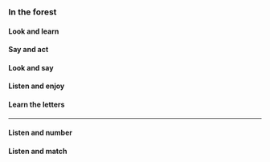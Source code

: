 ### In the forest
#### Look and learn
#### Say and act
#### Look and say
#### Listen and enjoy
#### Learn the letters
----
#### Listen and number
#### Listen and match
